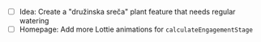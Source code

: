 - [ ] Idea: Create a "družinska sreča" plant feature that needs regular watering
- [ ] Homepage: Add more Lottie animations for `calculateEngagementStage`
